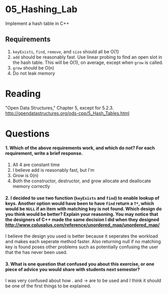 05_Hashing_Lab
==============

Implement a hash table in C++

Requirements
------------

1. `keyExists`, `find`, `remove`, and `size` should all be O(1)
2. `add` should be reasonably fast. Use linear probing to find an open slot in the hash table. This will be O(1), on average, except when `grow` is called.
3. `grow` should be O(n)
4. Do not leak memory


Reading
=======
"Open Data Structures," Chapter 5, except for 5.2.3. http://opendatastructures.org/ods-cpp/5_Hash_Tables.html

Questions
=========

#### 1. Which of the above requirements work, and which do not? For each requirement, write a brief response.

1. All 4 are constant time
2. I believe add is reasonably fast, but I'm
3. Grow is 0(n)
4. Both the constructor, destructor, and grow allocate and deallocate memory correctly

#### 2. I decided to use two function (`keyExists` and `find`) to enable lookup of keys. Another option would have been to have `find` return a `T*`, which would be `NULL` if an item with matching key is not found. Which design do you think would be better? Explain your reasoning. You may notice that the designers of C++ made the same decision I did when they designed http://www.cplusplus.com/reference/unordered_map/unordered_map/

I believe the design you used is better because it seperates the workload and makes each seperate method faster. Also returning null if no matching key is found poses other problems such as potentially confusing the user that the has never been used.

#### 3. What is one question that confused you about this exercise, or one piece of advice you would share with students next semester?

I was very confused about how . and -> are to be used and I think it should be one of the first things to be explained. 